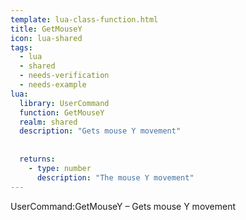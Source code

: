 ```yaml
---
template: lua-class-function.html
title: GetMouseY
icon: lua-shared
tags:
  - lua
  - shared
  - needs-verification
  - needs-example
lua:
  library: UserCommand
  function: GetMouseY
  realm: shared
  description: "Gets mouse Y movement"
  
  
  returns:
    - type: number
      description: "The mouse Y movement"
---
```


<div class="lua__search__keywords">
UserCommand:GetMouseY &#x2013; Gets mouse Y movement
</div>
